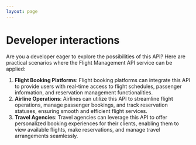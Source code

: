 ```yaml
---
layout: page
---
```


# Developer interactions

Are you a developer eager to explore the possibilities of this API? Here are practical scenarios where the Flight Management API service can be applied: 

1. **Flight Booking Platforms**: Flight booking platforms can integrate this API to provide users with real-time access to flight schedules, passenger information, and reservation management functionalities.
2. **Airline Operations**: Airlines can utilize this API to streamline flight operations, manage passenger bookings, and track reservation statuses, ensuring smooth and efficient flight services.
3. **Travel Agencies**: Travel agencies can leverage this API to offer personalized booking experiences for their clients, enabling them to view available flights, make reservations, and manage travel arrangements seamlessly.